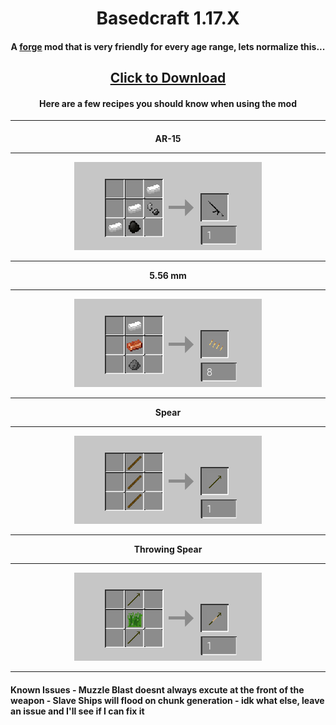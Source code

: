 <h1 align="center">Basedcraft 1.17.X</h1>
<h4 align="center">A <a href="https://files.minecraftforge.net/net/minecraftforge/forge/index_1.17.1.html" download>forge</a> mod that is very friendly for every age range, lets normalize this...</h4>
<h2 align="center"><a href="https://github.com/Sneedsberg/Basedcraft/releases/download/Release/Sneedsberg.jar" download>Click to Download</a></h2>
<h4 align="center">Here are a few recipes you should know when using the mod</h4>
<hr>
<h4 align="center">
AR-15
<hr>
<img src="https://raw.githubusercontent.com/Sneedsberg/Basedcraft/main/ar15%20recipe.png">
<hr>
5.56 mm
<hr>
<img src="https://raw.githubusercontent.com/Sneedsberg/Basedcraft/main/bullet%20recipe.png">
<hr>
Spear
<hr>
<img src="https://raw.githubusercontent.com/Sneedsberg/Basedcraft/main/spear%20recipe.png">
<hr>
Throwing Spear
<hr>
<img src="https://raw.githubusercontent.com/Sneedsberg/Basedcraft/main/throwing%20spear%20recipe.png">
<hr>
</h4>
<h4>Known Issues
- Muzzle Blast doesnt always excute at the front of the weapon
- Slave Ships will flood on chunk generation
- idk what else, leave an issue and I'll see if I can fix it
</h4>
